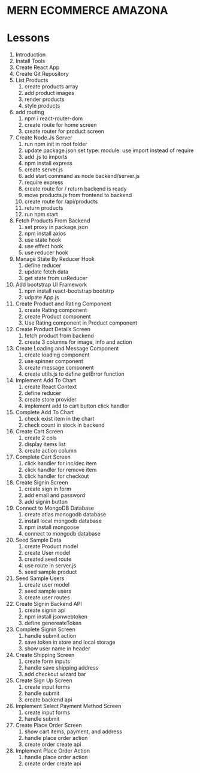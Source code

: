 # MERN ECOMMERCE AMAZONA

# Lessons
1. Introduction
2. Install Tools
3. Create React App
4. Create Git Repository
5. List Products
    1. create products array
    2. add product images
    3. render products
    4. style products
6. add routing
    1. npm i react-router-dom
    2. create route for home screen
    3. create router for product screen
7. Create Node.Js Server
    1. run npm init in root folder
    2. update package.json set type: module: use import instead of require
    3. add .js to imports
    4. npm install express
    5. create server.js
    6. add start command as node backend/server.js
    7. require express
    8. create route for / return backend is ready
    9. move products.js from frontend to backend
    10. create route for /api/products
    11. return products
    12. run npm start
8. Fetch Products From Backend
    1. set proxy in package.json
    2. npm install axios
    3. use state hook
    4. use effect hook
    5. use reducer hook
9. Manage State By Reducer Hook
    1. define reducer
    2. update fetch data
    3. get state from usReducer
10. Add bootstrap UI Framework
    1. npm install react-bootstrap bootstrp
    2. udpate App.js
11. Create Product and Rating Component
    1. create Rating component
    2. create Product component
    3. Use Rating component in Product component
12. Create Product Details Screen
    1. fetch product from backend
    2. create 3 columns for image, info and action
13. Create Loading and Message Component
    1. create loading component
    2. use spinner component
    3. create message component
    4. create utils.js to define getError function
14. Implement Add To Chart
    1. create React Context
    2. define reducer
    3. create store provider
    4. implement add to cart button click handler
15. Complete Add To Chart
    1. check exist item in the chart
    2. check count in stock in backend
16. Create Cart Screen
    1. create 2 cols
    2. display items list
    3. create action column
17. Complete Cart Screen
    1. click handler for inc/dec item
    2. click handler for remove item
    3. click handler for checkout
18. Create Signin Screen
    1. create sign in form
    2. add email and password
    3. add signin button
19. Connect to MongoDB Database
    1. create atlas monogodb database
    2. install local mongodb database
    3. npm install mongoose
    4. connect to mongodb database
20. Seed Sample Data
    1. create Product model
    2. create User model
    3. created seed route
    4. use route in server.js
    5. seed sample product
21. Seed Sample Users
    1. create user model
    2. seed sample users
    3. create user routes
22. Create Signin Backend API
    1. create signin api
    2. npm install jsonwebtoken
    3. define genereateToken
23. Complete Signin Screen
    1. handle submit action
    2. save token in store and local storage
    3. show user name in header
24. Create Shipping Screen
    1. create form inputs
    2. handle save shipping address
    3. add checkout wizard bar
25. Create Sign Up Screen
    1. create input forms
    2. handle submit
    3. create backend api
26. Implement Select Payment Method Screen
    1. create input forms
    2. handle submit
27. Create Place Order Screen
    1. show cart items, payment, and address
    2. handle place order action
    3. create order create api
28. Implement Place Order Action
    1. handle place order action
    2. create order create api

